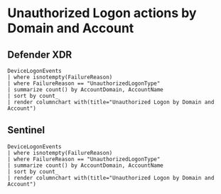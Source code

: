 # Unauthorized Logon actions by Domain and Account

## Defender XDR

```
DeviceLogonEvents
| where isnotempty(FailureReason)
| where FailureReason == "UnauthorizedLogonType"
| summarize count() by AccountDomain, AccountName
| sort by count_
| render columnchart with(title="Unauthorized Logon by Domain and Account")
```
## Sentinel
```
DeviceLogonEvents
| where isnotempty(FailureReason)
| where FailureReason == "UnauthorizedLogonType"
| summarize count() by AccountDomain, AccountName
| sort by count_
| render columnchart with(title="Unauthorized Logon by Domain and Account")
```




